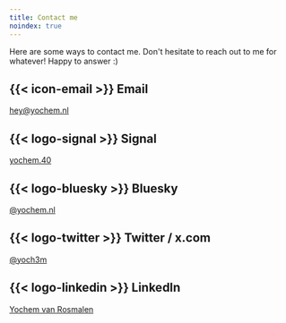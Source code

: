 ```yaml
---
title: Contact me
noindex: true
---
```


Here are some ways to contact me. Don't hesitate to reach out to me for
whatever! Happy to answer :)

## {{< icon-email >}} Email
[hey@yochem.nl](mailto:hey@yochem.nl?subject=Hey!)

## {{< logo-signal >}} Signal
[yochem.40](https://signal.me/#eu/hoWuQizIlEpVNQ_HBpTu4a6eJF2O1E1aiz6uvBIoJPV53JCKdDlOwJ3nGN3QLGuM)

## {{< logo-bluesky >}} Bluesky
[@yochem.nl](https://bsky.app/profile/yochem.nl)

## {{< logo-twitter >}} Twitter / x.com
[@yoch3m](https://x.com/yoch3m)

## {{< logo-linkedin >}} LinkedIn
[Yochem van Rosmalen](https://linkedin.com/in/yochem)
